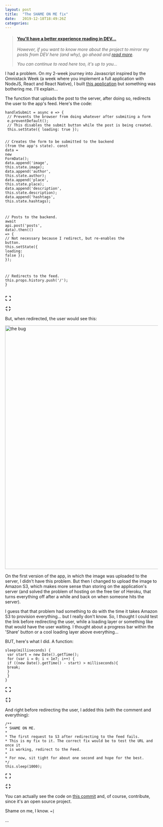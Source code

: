 ```yaml
---
layout: post
title:  "The SHAME ON ME fix"
date:   2019-12-18T18:49:26Z
categories: 
---
```


> <div class=card><div class=container><h4><b><a href="https://dev.to/brunodrugowick/the-shame-on-me-fix-2aij">You'll have a better experience reading in DEV...</a></b></h4><i><p>However, if you want to know more about the project to mirror my posts from DEV here (and why), go ahead and <a href="https://dev.to/brunodrugowick/the-shame-on-me-fix-2aij">read more</a>.</p><p>You can continue to read here too, it's up to you...</p></i></div></div>
<p>I had a problem. On my 2-week journey into Javascript inspired by the Omnistack Week (a week where you implement a full application with NodeJS, React and React Native), I built <a href="https://omnistack-quick-start-frontend.herokuapp.com/">this application</a> but something was bothering me. I'll explain...</p>

<p>The function that uploads the post to the server, after doing so, redirects the user to the app's feed. Here's the code:<br>
</p>

<div class="highlight js-code-highlight">
<pre class="highlight javascript"><code><span class="nx">handleSubmit</span> <span class="o">=</span> <span class="k">async</span> <span class="nx">e</span> <span class="o">=&gt;</span> <span class="p">{</span>
 <span class="c1">// Prevents the browser from doing whatever after submiting a form</span>
 <span class="nx">e</span><span class="p">.</span><span class="nx">preventDefault</span><span class="p">();</span>
 <span class="c1">// This disables the submit button while the post is being created.</span>
 <span class="k">this</span><span class="p">.</span><span class="nx">setState</span><span class="p">({</span> <span class="na">loading</span><span class="p">:</span> <span class="kc">true</span> <span class="p">});</span>

 <span class="c1">// Creates the form to be submitted to the backend (from the app's state).</span>
 <span class="kd">const</span> <span class="nx">data</span> <span class="o">=</span> <span class="k">new</span> <span class="nx">FormData</span><span class="p">();</span>
 <span class="nx">data</span><span class="p">.</span><span class="nx">append</span><span class="p">(</span><span class="dl">'</span><span class="s1">image</span><span class="dl">'</span><span class="p">,</span> <span class="k">this</span><span class="p">.</span><span class="nx">state</span><span class="p">.</span><span class="nx">image</span><span class="p">);</span>
 <span class="nx">data</span><span class="p">.</span><span class="nx">append</span><span class="p">(</span><span class="dl">'</span><span class="s1">author</span><span class="dl">'</span><span class="p">,</span> <span class="k">this</span><span class="p">.</span><span class="nx">state</span><span class="p">.</span><span class="nx">author</span><span class="p">);</span>
 <span class="nx">data</span><span class="p">.</span><span class="nx">append</span><span class="p">(</span><span class="dl">'</span><span class="s1">place</span><span class="dl">'</span><span class="p">,</span> <span class="k">this</span><span class="p">.</span><span class="nx">state</span><span class="p">.</span><span class="nx">place</span><span class="p">);</span>
 <span class="nx">data</span><span class="p">.</span><span class="nx">append</span><span class="p">(</span><span class="dl">'</span><span class="s1">description</span><span class="dl">'</span><span class="p">,</span> <span class="k">this</span><span class="p">.</span><span class="nx">state</span><span class="p">.</span><span class="nx">description</span><span class="p">);</span>
 <span class="nx">data</span><span class="p">.</span><span class="nx">append</span><span class="p">(</span><span class="dl">'</span><span class="s1">hashtags</span><span class="dl">'</span><span class="p">,</span> <span class="k">this</span><span class="p">.</span><span class="nx">state</span><span class="p">.</span><span class="nx">hashtags</span><span class="p">);</span>

 <span class="c1">// Posts to the backend.</span>
 <span class="k">await</span> <span class="nx">api</span><span class="p">.</span><span class="nx">post</span><span class="p">(</span><span class="dl">'</span><span class="s1">posts</span><span class="dl">'</span><span class="p">,</span> <span class="nx">data</span><span class="p">).</span><span class="nx">then</span><span class="p">(()</span> <span class="o">=&gt;</span> <span class="p">{</span>
 <span class="c1">// Not necessary because I redirect, but re-enables the button.</span>
 <span class="k">this</span><span class="p">.</span><span class="nx">setState</span><span class="p">({</span> <span class="na">loading</span><span class="p">:</span> <span class="kc">false</span> <span class="p">});</span>
 <span class="p">});</span>

 <span class="c1">// Redirects to the feed.</span>
 <span class="k">this</span><span class="p">.</span><span class="nx">props</span><span class="p">.</span><span class="nx">history</span><span class="p">.</span><span class="nx">push</span><span class="p">(</span><span class="dl">'</span><span class="s1">/</span><span class="dl">'</span><span class="p">);</span>
<span class="p">}</span>
</code></pre>
<div class="highlight__panel js-actions-panel">
<div class="highlight__panel-action js-fullscreen-code-action">
 <svg xmlns="http://www.w3.org/2000/svg" width="20px" height="20px" viewbox="0 0 24 24" class="highlight-action crayons-icon highlight-action--fullscreen-on"><title>Enter fullscreen mode</title>
 <path d="M16 3h6v6h-2V5h-4V3zM2 3h6v2H4v4H2V3zm18 16v-4h2v6h-6v-2h4zM4 19h4v2H2v-6h2v4z"></path>
</svg>

 <svg xmlns="http://www.w3.org/2000/svg" width="20px" height="20px" viewbox="0 0 24 24" class="highlight-action crayons-icon highlight-action--fullscreen-off"><title>Exit fullscreen mode</title>
 <path d="M18 7h4v2h-6V3h2v4zM8 9H2V7h4V3h2v6zm10 8v4h-2v-6h6v2h-4zM8 15v6H6v-4H2v-2h6z"></path>
</svg>

</div>
</div>
</div>



<p>But, when redirected, the user would see this:</p>

<p><a href="https://res.cloudinary.com/practicaldev/image/fetch/s--VJb61-k---/c_limit%2Cf_auto%2Cfl_progressive%2Cq_auto%2Cw_880/https://thepracticaldev.s3.amazonaws.com/i/2ve9aay9hkp077j7l1yb.png" class="article-body-image-wrapper"><img src="https://res.cloudinary.com/practicaldev/image/fetch/s--VJb61-k---/c_limit%2Cf_auto%2Cfl_progressive%2Cq_auto%2Cw_880/https://thepracticaldev.s3.amazonaws.com/i/2ve9aay9hkp077j7l1yb.png" alt="the bug" loading="lazy" width="880" height="801"></a></p>

<p>On the first version of the app, in which the image was uploaded to the server, I didn't have this problem. But then I changed to upload the image to Amazon S3, which makes more sense than storing on the application's server (and solved the problem of hosting on the free tier of Heroku, that turns everything off after a while and back on when someone hits the server). </p>

<p>I guess that that problem had something to do with the time it takes Amazon S3 to provision everything... but I really don't know. So, I thought I could test the link before redirecting the user, while a loading layer or something like that would have the user waiting. I thought about a progress bar within the 'Share' button or a cool loading layer above everything...</p>

<p>BUT, here's what I did. A function:<br>
</p>

<div class="highlight js-code-highlight">
<pre class="highlight javascript"><code><span class="nx">sleep</span><span class="p">(</span><span class="nx">milliseconds</span><span class="p">)</span> <span class="p">{</span>
 <span class="kd">var</span> <span class="nx">start</span> <span class="o">=</span> <span class="k">new</span> <span class="nb">Date</span><span class="p">().</span><span class="nx">getTime</span><span class="p">();</span>
 <span class="k">for</span> <span class="p">(</span><span class="kd">var</span> <span class="nx">i</span> <span class="o">=</span> <span class="mi">0</span><span class="p">;</span> <span class="nx">i</span> <span class="o">&lt;</span> <span class="mi">1</span><span class="nx">e7</span><span class="p">;</span> <span class="nx">i</span><span class="o">++</span><span class="p">)</span> <span class="p">{</span>
 <span class="k">if</span> <span class="p">((</span><span class="k">new</span> <span class="nb">Date</span><span class="p">().</span><span class="nx">getTime</span><span class="p">()</span> <span class="o">-</span> <span class="nx">start</span><span class="p">)</span> <span class="o">&gt;</span> <span class="nx">milliseconds</span><span class="p">){</span>
 <span class="k">break</span><span class="p">;</span>
 <span class="p">}</span>
 <span class="p">}</span>
<span class="p">}</span>
</code></pre>
<div class="highlight__panel js-actions-panel">
<div class="highlight__panel-action js-fullscreen-code-action">
 <svg xmlns="http://www.w3.org/2000/svg" width="20px" height="20px" viewbox="0 0 24 24" class="highlight-action crayons-icon highlight-action--fullscreen-on"><title>Enter fullscreen mode</title>
 <path d="M16 3h6v6h-2V5h-4V3zM2 3h6v2H4v4H2V3zm18 16v-4h2v6h-6v-2h4zM4 19h4v2H2v-6h2v4z"></path>
</svg>

 <svg xmlns="http://www.w3.org/2000/svg" width="20px" height="20px" viewbox="0 0 24 24" class="highlight-action crayons-icon highlight-action--fullscreen-off"><title>Exit fullscreen mode</title>
 <path d="M18 7h4v2h-6V3h2v4zM8 9H2V7h4V3h2v6zm10 8v4h-2v-6h6v2h-4zM8 15v6H6v-4H2v-2h6z"></path>
</svg>

</div>
</div>
</div>



<p>And right before redirecting the user, I added this (with the comment and everything):<br>
</p>

<div class="highlight js-code-highlight">
<pre class="highlight javascript"><code><span class="cm">/**
* SHAME ON ME.
* 
* The first request to S3 after redirecting to the feed fails.
* This is my fix to it. The correct fix would be to test the URL and once it
* is working, redirect to the Feed.
* 
* For now, sit tight for about one second and hope for the best.
*/</span>
<span class="k">this</span><span class="p">.</span><span class="nx">sleep</span><span class="p">(</span><span class="mi">1000</span><span class="p">);</span>
</code></pre>
<div class="highlight__panel js-actions-panel">
<div class="highlight__panel-action js-fullscreen-code-action">
 <svg xmlns="http://www.w3.org/2000/svg" width="20px" height="20px" viewbox="0 0 24 24" class="highlight-action crayons-icon highlight-action--fullscreen-on"><title>Enter fullscreen mode</title>
 <path d="M16 3h6v6h-2V5h-4V3zM2 3h6v2H4v4H2V3zm18 16v-4h2v6h-6v-2h4zM4 19h4v2H2v-6h2v4z"></path>
</svg>

 <svg xmlns="http://www.w3.org/2000/svg" width="20px" height="20px" viewbox="0 0 24 24" class="highlight-action crayons-icon highlight-action--fullscreen-off"><title>Exit fullscreen mode</title>
 <path d="M18 7h4v2h-6V3h2v4zM8 9H2V7h4V3h2v6zm10 8v4h-2v-6h6v2h-4zM8 15v6H6v-4H2v-2h6z"></path>
</svg>

</div>
</div>
</div>



<p>You can actually see the code on <a href="https://github.com/brunodrugowick/omnistack-quick-start-frontend/commit/c1e92b1834afb63299adb33265f9ef6164eb9b98">this commit</a> and, of course, contribute, since it's an open source project.</p>

<p>Shame on me, I know. <code>=|</code></p>...